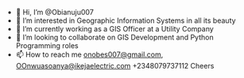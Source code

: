 - 👋 Hi, I’m @Obianuju007
- 👀 I’m interested in Geographic Information Systems in all its beauty
- 🌱 I’m currently working as a GIS Officer at a Utility Company
- 💞️ I’m looking to collaborate on GIS Development and Python Programming roles
- 📫 How to reach me onobes007@gmail.com, OOnwuasoanya@ikejaelectric.com +2348079737112
Cheers

<!---
Obianuju007/Obianuju007 is a ✨ special ✨ repository because its `README.md` (this file) appears on your GitHub profile.
You can click the Preview link to take a look at your changes.
--->
